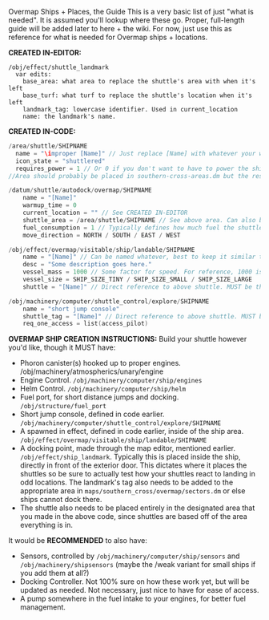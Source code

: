 Overmap Ships + Places, the Guide
This is a very basic list of just "what is needed". It is assumed you'll lookup where these go.
Proper, full-length guide will be added later to here + the wiki.
For now, just use this as reference for what is needed for Overmap ships + locations.

**CREATED IN-EDITOR:**

```
/obj/effect/shuttle_landmark
  var edits:
    base_area: what area to replace the shuttle's area with when it's left
    base_turf: what turf to replace the shuttle's location when it's left
    landmark_tag: lowercase identifier. Used in current_location
    name: the landmark's name.
```

**CREATED IN-CODE:**

```c
/area/shuttle/SHIPNAME
  name = "\improper [Name]" // Just replace [Name] with whatever your want to name the ship
  icon_state = "shuttlered"
  requires_power = 1 // Or 0 if you don't want to have to power the ship yourself.
//Area should probably be placed in southern-cross-areas.dm but the rest can go into some file all together.

/datum/shuttle/autodock/overmap/SHIPNAME
    name = "[Name]"
    warmup_time = 0
    current_location = "" // See CREATED IN-EDITOR
    shuttle_area = /area/shuttle/SHIPNAME // See above area. Can also be list of multiple areas.
    fuel_consumption = 1 // Typically defines how much fuel the shuttle uses per jump. 1-3 is reasonable, base it on size.
    move_direction = NORTH / SOUTH / EAST / WEST

/obj/effect/overmap/visitable/ship/landable/SHIPNAME
    name = "[Name]" // Can be named whatever, best to keep it similar to actual ship name.
    desc = "Some description goes here."
    vessel_mass = 1000 // Some factor for speed. For reference, 1000 is fucking fast, 10000 is only fast when maxed on engines and very costly.
    vessel_size = SHIP_SIZE_TINY / SHIP_SIZE_SMALL / SHIP_SIZE_LARGE
    shuttle = "[Name]" // Direct reference to above shuttle. MUST be the same as name.

/obj/machinery/computer/shuttle_control/explore/SHIPNAME
    name = "short jump console"
    shuttle_tag = "[Name]" // Direct reference to above shuttle. MUST be the same as name.
    req_one_access = list(access_pilot)
```

**OVERMAP SHIP CREATION INSTRUCTIONS:**
Build your shuttle however you'd like, though it MUST have:

- Phoron canister(s) hooked up to proper engines. /obj/machinery/atmospherics/unary/engine
- Engine Control. `/obj/machinery/computer/ship/engines`
- Helm Control. `/obj/machinery/computer/ship/helm`
- Fuel port, for short distance jumps and docking. `/obj/structure/fuel_port`
- Short jump console, defined in code earlier. `/obj/machinery/computer/shuttle_control/explore/SHIPNAME`
- A spawned in effect, defined in code earlier, inside of the ship area. `/obj/effect/overmap/visitable/ship/landable/SHIPNAME`
- A docking point, made through the map editor, mentioned earlier. `/obj/effect/ship_landmark`. Typically this is placed inside the ship, directly in front of the exterior door. This dictates where it places the shuttles so be sure to actually test how your shuttles react to landing in odd locations. The landmark's tag also needs to be added to the appropriate area in `maps/southern_cross/overmap/sectors.dm` or else ships cannot dock there.
- The shuttle also needs to be placed entirely in the designated area that you made in the above code, since shuttles are based off of the area everything is in.

It would be **RECOMMENDED** to also have:

- Sensors, controlled by `/obj/machinery/computer/ship/sensors` and `/obj/machinery/shipsensors` (maybe the /weak variant for small ships if you add them at all?)
- Docking Controller. Not 100% sure on how these work yet, but will be updated as needed. Not necessary, just nice to have for ease of access.
- A pump somewhere in the fuel intake to your engines, for better fuel management.

